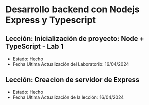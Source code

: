 # Desarrollo backend con Nodejs Express y Typescript



## Lección: Inicialización de proyecto: Node + TypeScript - Lab 1
- Estado: Hecho
- Fecha Ultima Actualización del Laboratorio: 16/04/2024

## Lección: Creacion de servidor de Express
- Estado: Hecho
- Fecha Ultima Actualización de la lección: 16/04/2024
